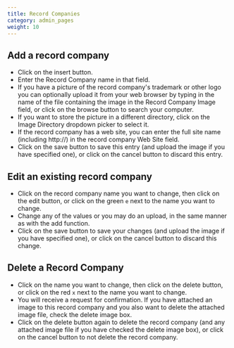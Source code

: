 ```yaml
---
title: Record Companies
category: admin_pages
weight: 10
---
```


## Add a record company
- Click on the insert button.
- Enter the Record Company name in that field.
- If you have a picture of the record company's trademark or other logo you can optionally upload it from your web browser by typing in the name of the file containing the image in the Record Company Image field, or click on the browse button to search your computer.
- If you want to store the picture in a different directory, click on the Image Directory dropdown picker to select it.
- If the record company has a web site, you can enter the full site name (including http://) in the record company Web Site field.
- Click on the save button to save this entry (and upload the image if you have specified one), or click on the cancel button to discard this entry.

## Edit an existing record company
- Click on the record company name you want to change, then click on the edit button, or click on the green `e` next to the name you want to change.
- Change any of the values or you may do an upload, in the same manner as with the add function.
- Click on the save button to save your changes (and upload the image if you have specified one), or click on the cancel button to discard this change.

## Delete a Record Company
- Click on the name you want to change, then click on the delete button, or click on the red `x` next to the name you want to change.
- You will receive a request for confirmation. If you have attached an image to this record company and you also want to delete the attached image file, check the delete image box.
- Click on the delete button again to delete the record company (and any attached image file if you have checked the delete image box), or click on the cancel button to not delete the record company.
